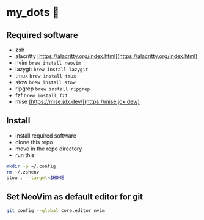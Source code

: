 # my_dots :wrench:

## Required software

- zsh
- alacritty [https://alacritty.org/index.html](https://alacritty.org/index.html)
- nvim `brew install neovim`
- lazygit `brew install lazygit`
- tmux `brew install tmux`
- stow `brew install stow`
- ripgrep `brew install ripgrep`
- fzf `brew install fzf`
- mise [https://mise.jdx.dev/](https://mise.jdx.dev/)

## Install

- install required software
- clone this repo
- move in the repo directory
- run this:

```sh
mkdir -p ~/.config
rm ~/.zshenv
stow . --target=$HOME
```

## Set NeoVim as default editor for git

```sh
git config --global core.editor nvim
```
